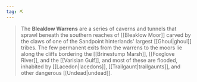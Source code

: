 ```yaml
---
tag: ⛏️
---
```

> The **Bleaklow Warrens** are a series of caverns and tunnels that sprawl beneath the southern reaches of [[Bleaklow Moor]] carved by the claws of one of the Sandpoint hinterlands' largest [[Ghoul|ghoul]] tribes. The few permanent exits from the warrens to the moors lie along the cliffs bordering the [[Brinestump Marsh]], [[Foxglove River]], and the [[Varisian Gulf]], and most of these are flooded, inhabited by [[Lacedon|lacedons]], [[Trailgaunt|trailgaunts]], and other dangerous [[Undead|undead]].









